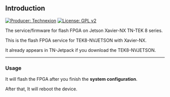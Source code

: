 ## Introduction

[![Producer: Technexion](https://img.shields.io/badge/Producer-Technexion-blue.svg)](https://www.technexion.com)
[![License: GPL v2](https://img.shields.io/badge/License-GPL%20v2-blue.svg)](https://www.gnu.org/licenses/old-licenses/gpl-2.0.en.html)

The service/firmware for flash FPGA on Jetson Xavier-NX TN-TEK 8 series.

This is the flash FPGA service for TEK8-NVJETSON with Xavier-NX.

It already appears in TN-Jetpack if you download the TEK8-NVJETSON.

---
### Usage
It will flash the FPGA after you finish the **system configuration**.

After that, It will reboot the device.
